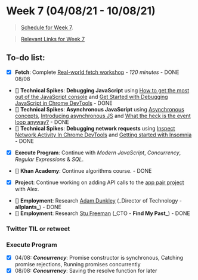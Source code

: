 # Week 7 (04/08/21 - 10/08/21)

> [Schedule for Week 7](https://learn.foundersandcoders.com/course/syllabus/pre-app-8/schedule/).

> [Relevant Links for Week 7](https://mjow1999.github.io/FAC-Links/)

## To-do list:

- [x] **Fetch**: Complete [Real-world fetch workshop](https://learn.foundersandcoders.com/workshops/real-world-fetch/) - _120 minutes_ - DONE 08/08
- [] **Technical Spikes**: **Debugging JavaScript** using [How to get the most out of the JavaScript console](https://www.freecodecamp.org/news/how-to-get-the-most-out-of-the-javascript-console-b57ca9db3e6d/) and [Get Started with Debugging JavaScript in Chrome DevTools](https://developer.chrome.com/docs/devtools/javascript/) - DONE
- [] **Technical Spikes**: **Asynchronous JavaScript** using [Asynchronous concepts](https://developer.mozilla.org/en-US/docs/Learn/JavaScript/Asynchronous/Concepts), [Introducing asynchronous JS](https://developer.mozilla.org/en-US/docs/Learn/JavaScript/Asynchronous/Introducing) and [What the heck is the event loop anyway?](https://2014.jsconf.eu/speakers/philip-roberts-what-the-heck-is-the-event-loop-anyway.html) - DONE
- [] **Technical Spikes**: **Debugging network requests** using [Inspect Network Activity In Chrome DevTools](https://developer.chrome.com/docs/devtools/network/) and [Getting started with Insomnia](https://support.insomnia.rest/article/157-getting-started-with-insomnia) - DONE
- [x] **Execute Program**: Continue with _Modern JavaScript_, _Concurrency_, _Regular Expressions_ & _SQL_.
- [] **Khan Academy**: Continue algorithms course. - DONE
- [x] **Project**: Continue working on adding API calls to the [app pair project](https://github.com/fac22/michaelAlexAPI) with Alex.
- [] **Employment**: Research [Adam Dunkley](https://www.linkedin.com/in/adamcdunkley/?originalSubdomain=uk) (\_Director of Technology - **allplants\_**) - DONE
- [] **Employment**: Research [Stu Freeman](https://www.linkedin.com/in/stuart-freeman/?originalSubdomain=uk) (\_CTO - **Find My Past\_**) - DONE

### Twitter TIL or retweet

### Execute Program

- [x] 04/08: **_Concurrency_**: Promise constructor is synchronous, Catching promise rejections, Running promises concurrently
- [x] 08/08: **_Concurrency_**: Saving the resolve function for later

